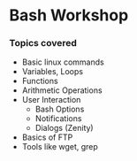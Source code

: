 # Bash Workshop

### Topics covered
- Basic linux commands
- Variables, Loops
- Functions
- Arithmetic Operations
- User Interaction
  - Bash Options
  - Notifications
  - Dialogs (Zenity)
- Basics of FTP
- Tools like wget, grep
